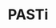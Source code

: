 ---
title: "PASTi"
description: "PASTi"
layout: shop
keywords:
  - 美食競賽
  - 台灣美食
  - 美食精選
datePublished: "2025-06-30"
dateModified: "2025-07-05"
city: "台北市"
district: "南港區"
address: "台北市南港區中南街30號"
phone: "0227851588"
geo: "25.054555951414603, 121.61521304418571"
google_map: "https://maps.app.goo.gl/dU6bjfgAEvZipXSN7"
footinder: "https://footinder.com.tw/%E5%8F%B0%E5%8C%97%E5%B8%82%E5%8D%97%E6%B8%AF%E5%8D%80/9829/"
official: "https://www.pasti.com.tw/"
award:
  - name: "500盤"
    year: "2024"
    entries:
      - dishes:
          - "Saltimgambero"

---